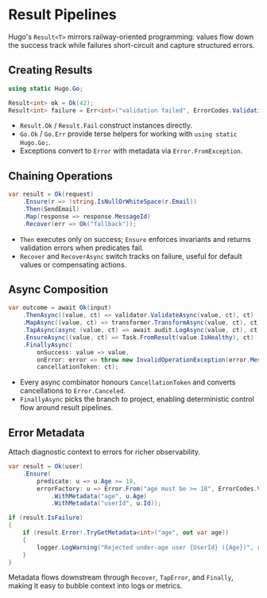 # Result Pipelines

Hugo's `Result<T>` mirrors railway-oriented programming: values flow down the success track while failures short-circuit and capture structured errors.

## Creating Results

```csharp
using static Hugo.Go;

Result<int> ok = Ok(42);
Result<int> failure = Err<int>("validation failed", ErrorCodes.Validation);
```

- `Result.Ok` / `Result.Fail` construct instances directly.
- `Go.Ok` / `Go.Err` provide terse helpers for working with `using static Hugo.Go;`.
- Exceptions convert to `Error` with metadata via `Error.FromException`.

## Chaining Operations

```csharp
var result = Ok(request)
    .Ensure(r => !string.IsNullOrWhiteSpace(r.Email))
    .Then(SendEmail)
    .Map(response => response.MessageId)
    .Recover(err => Ok("fallback"));
```

- `Then` executes only on success; `Ensure` enforces invariants and returns validation errors when predicates fail.
- `Recover` and `RecoverAsync` switch tracks on failure, useful for default values or compensating actions.

## Async Composition

```csharp
var outcome = await Ok(input)
    .ThenAsync((value, ct) => validator.ValidateAsync(value, ct), ct)
    .MapAsync((value, ct) => transformer.TransformAsync(value, ct), ct)
    .TapAsync(async (value, ct) => await audit.LogAsync(value, ct), ct)
    .EnsureAsync((value, ct) => Task.FromResult(value.IsHealthy), ct)
    .FinallyAsync(
        onSuccess: value => value,
        onError: error => throw new InvalidOperationException(error.Message),
        cancellationToken: ct);
```

- Every async combinator honours `CancellationToken` and converts cancellations to `Error.Canceled`.
- `FinallyAsync` picks the branch to project, enabling deterministic control flow around result pipelines.

## Error Metadata

Attach diagnostic context to errors for richer observability.

```csharp
var result = Ok(user)
    .Ensure(
        predicate: u => u.Age >= 18,
        errorFactory: u => Error.From("age must be >= 18", ErrorCodes.Validation)
            .WithMetadata("age", u.Age)
            .WithMetadata("userId", u.Id));

if (result.IsFailure)
{
    if (result.Error!.TryGetMetadata<int>("age", out var age))
    {
        logger.LogWarning("Rejected under-age user {UserId} ({Age})", result.Error.Metadata["userId"], age);
    }
}
```

Metadata flows downstream through `Recover`, `TapError`, and `Finally`, making it easy to bubble context into logs or metrics.
